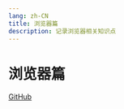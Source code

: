 ```yaml
---
lang: zh-CN
title: 浏览器篇
description: 记录浏览器相关知识点
---
```


# 浏览器篇

<!-- URL -->
[GitHub](https://github.com/CatNulls) 